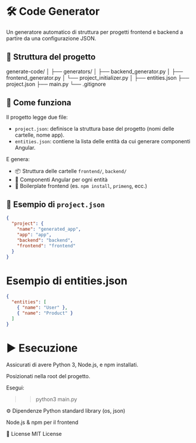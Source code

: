 # 🛠️ Code Generator

Un generatore automatico di struttura per progetti frontend e backend a partire da una configurazione JSON.

## 📁 Struttura del progetto

generate-code\/
│
├── generators\/
│ ├── backend_generator.py
│ ├── frontend_generator.py
│ └── project_initializer.py
│
├── entities.json
├── project.json
├── main.py
└── .gitignore

## 🚀 Come funziona

Il progetto legge due file:

- `project.json`: definisce la struttura base del progetto (nomi delle cartelle, nome app).
- `entities.json`: contiene la lista delle entità da cui generare componenti Angular.

E genera:

- 📦 Struttura delle cartelle `frontend/`, `backend/`
- 🧩 Componenti Angular per ogni entità
- 📁 Boilerplate frontend (es. `npm install`, `primeng`, ecc.)

## 🧾 Esempio di `project.json`

```json
{
  "project": {
    "name": "generated_app",
    "app": "app",
    "backend": "backend",
    "frontend": "frontend"
  }
}
```

# Esempio di entities.json
```json
{
  "entities": [
    { "name": "User" },
    { "name": "Product" }
  ]
}
```

# ▶️ Esecuzione
Assicurati di avere Python 3, Node.js, e npm installati.

Posizionati nella root del progetto.

Esegui:
>> python3 main.py

⚙️ Dipendenze
Python standard library (os, json)

Node.js & npm per il frontend

📄 License
MIT License
